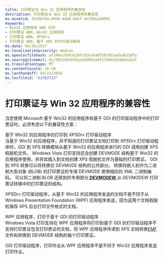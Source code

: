 ```yaml
---
title: 打印票证与 Win 32 应用程序的兼容性
description: 打印票证与 Win 32 应用程序的兼容性
ms.assetid: 3e358f8a-e950-4da0-b8ef-4e350ea28091
keywords:
- Win32 应用程序 WDK 打印
- 打印票证 WDK，Win32 应用程序
- 打印票证 WDK，XPSDrv
- 打印票证 WDK，基于 GDI 的打印驱动程序
ms.date: 04/20/2017
ms.localizationpriority: medium
ms.openlocfilehash: af24bec9343a18fc82e34a07581453aa5a833dfa
ms.sourcegitcommit: 0cc5051945559a242d941a6f2799d161d8eba2a7
ms.translationtype: MT
ms.contentlocale: zh-CN
ms.lasthandoff: 04/23/2019
ms.locfileid: "63362713"
---
```

# <a name="print-ticket-compatibility-with-win-32-applications"></a>打印票证与 Win 32 应用程序的兼容性


当您使用 Microsoft 基于 Win32 的应用程序和基于 GDI 的打印驱动程序中的打印票证时，必须考虑以下的兼容性方案：

<a href="" id="win32-based-applications-that-are-printing-to-xpsdrv-print-drivers"></a>基于 Win32 的应用程序的打印到 XPSDrv 打印驱动程序  
当基于 Win32 的应用程序，并不知道的打印票证文档打印到 XPSDrv 打印驱动程序时，GDI 到 XPS 转换模块从基于 Win32 的应用程序进行的 DDI 调用创建 XPS 假脱机文件。 Windows Vista 打印支持还会创建 DEVMODE 结构基于 Win32 的应用程序使用，并将其插入到文档创建 XPS 假脱机文件为基础的打印票证。 GDI 到 XPS 转换可以将转换仅 DEVMODE 结构的公共部分。 转换将嵌入到作为二进制大型对象 (BLOB) 的打印票证的专用 DEVMODE 使用相应的 XML 二进制编码。 可以将二进制 BLOB 还原到的专用部分[ **DEVMODEW** ](https://msdn.microsoft.com/library/windows/hardware/ff552837)从 DEVMODEW 打印票证转换中的打印票证的结构。

XPSDrv 打印驱动程序，从基于 Win32 的应用程序发送的文档不是不同于从 Windows Presentation Foundation (WPF) 应用程序发送，因为这两个文档假脱机保存 XPS 后台打印文件格式的文档。

<a href="" id="wpf-applications-that-are-printing-to-gdi-based-print-drivers"></a>WPF 应用程序，打印于基于 GDI 的打印驱动程序  
Windows Vista 打印支持在 WPF 应用程序将打印到基于 GDI 的打印驱动程序不支持打印票证包含打印票证的文档，将 WPF 应用程序传递到 XPS 文档转换[EMF](emf-data-type.md)文件和转换到 DEVMODE 结构的每个打印票证。

GDI 打印驱动程序，打印作业从 WPF 应用程序不是不同于 Win32 应用程序发送打印作业。

 

 




